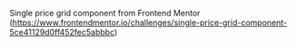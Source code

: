 Single price grid component from Frontend Mentor (https://www.frontendmentor.io/challenges/single-price-grid-component-5ce41129d0ff452fec5abbbc)
